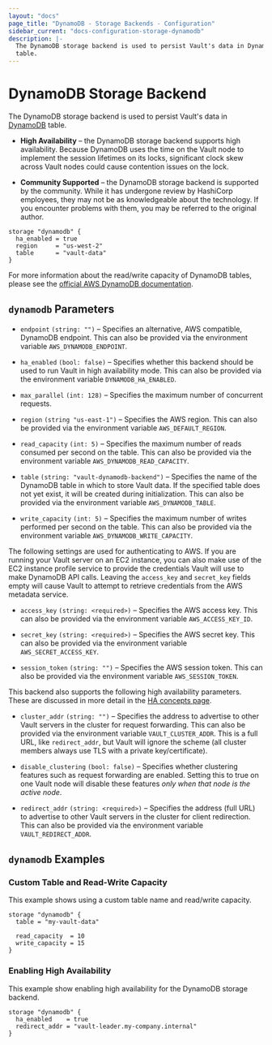 ```yaml
---
layout: "docs"
page_title: "DynamoDB - Storage Backends - Configuration"
sidebar_current: "docs-configuration-storage-dynamodb"
description: |-
  The DynamoDB storage backend is used to persist Vault's data in DynamoDB
  table.
---
```


# DynamoDB Storage Backend

The DynamoDB storage backend is used to persist Vault's data in
[DynamoDB][dynamodb] table.

- **High Availability** – the DynamoDB storage backend supports high
  availability. Because DynamoDB uses the time on the Vault node to implement
  the session lifetimes on its locks, significant clock skew across Vault nodes
  could cause contention issues on the lock.

- **Community Supported** – the DynamoDB storage backend is supported by the
  community. While it has undergone review by HashiCorp employees, they may not
  be as knowledgeable about the technology. If you encounter problems with them,
  you may be referred to the original author.

```hcl
storage "dynamodb" {
  ha_enabled = true
  region     = "us-west-2"
  table      = "vault-data"
}
```

For more information about the read/write capacity of DynamoDB tables, please
see the [official AWS DynamoDB documentation][dynamodb-rw-capacity].

## `dynamodb` Parameters

- `endpoint` `(string: "")` – Specifies an alternative, AWS compatible, DynamoDB
  endpoint. This can also be provided via the environment variable
  `AWS_DYNAMODB_ENDPOINT`.

- `ha_enabled` `(bool: false)` – Specifies whether this backend should be used
  to run Vault in high availability mode. This can also be provided via the
  environment variable `DYNAMODB_HA_ENABLED`.

- `max_parallel` `(int: 128)` – Specifies the maximum number of concurrent
  requests.

- `region` `(string "us-east-1")` – Specifies the AWS region. This can also be
  provided via the environment variable `AWS_DEFAULT_REGION`.

- `read_capacity` `(int: 5)` – Specifies the maximum number of reads consumed
  per second on the table. This can also be provided via the environment
  variable `AWS_DYNAMODB_READ_CAPACITY`.

- `table` `(string: "vault-dynamodb-backend")` – Specifies the name of the
  DynamoDB table in which to store Vault data. If the specified table does not
  yet exist, it will be created during initialization. This can also be
  provided via the environment variable `AWS_DYNAMODB_TABLE`.

- `write_capacity` `(int: 5)` – Specifies the maximum number of writes performed
  per second on the table. This can also be provided via the environment
  variable `AWS_DYNAMODB_WRITE_CAPACITY`.

The following settings are used for authenticating to AWS. If you are
running your Vault server on an EC2 instance, you can also make use of the EC2
instance profile service to provide the credentials Vault will use to make
DynamoDB API calls. Leaving the `access_key` and `secret_key` fields empty will
cause Vault to attempt to retrieve credentials from the AWS metadata service.

- `access_key` `(string: <required>)` – Specifies the AWS access key. This can
  also be provided via the environment variable `AWS_ACCESS_KEY_ID`.

- `secret_key` `(string: <required>)` – Specifies the AWS secret key. This can
  also be provided via the environment variable `AWS_SECRET_ACCESS_KEY`.

- `session_token` `(string: "")` – Specifies the AWS session token. This can
  also be provided via the environment variable `AWS_SESSION_TOKEN`.

This backend also supports the following high availability parameters. These are
discussed in more detail in the [HA concepts page](/docs/concepts/ha.html).

- `cluster_addr` `(string: "")` – Specifies the address to advertise to other
  Vault servers in the cluster for request forwarding. This can also be provided
  via the environment variable `VAULT_CLUSTER_ADDR`. This is a full URL, like
  `redirect_addr`, but Vault will ignore the scheme (all cluster members always
  use TLS with a private key/certificate).

- `disable_clustering` `(bool: false)` – Specifies whether clustering features
  such as request forwarding are enabled. Setting this to true on one Vault node
  will disable these features _only when that node is the active node_.

- `redirect_addr` `(string: <required>)` – Specifies the address (full URL) to
  advertise to other Vault servers in the cluster for client redirection. This
  can also be provided via the environment variable `VAULT_REDIRECT_ADDR`.

## `dynamodb` Examples

### Custom Table and Read-Write Capacity

This example shows using a custom table name and read/write capacity.

```hcl
storage "dynamodb" {
  table = "my-vault-data"

  read_capacity  = 10
  write_capacity = 15
}
```

### Enabling High Availability

This example show enabling high availability for the DynamoDB storage backend.

```hcl
storage "dynamodb" {
  ha_enabled    = true
  redirect_addr = "vault-leader.my-company.internal"
}
```

[dynamodb]: https://aws.amazon.com/dynamodb/
[dynamodb-rw-capacity]: https://docs.aws.amazon.com/amazondynamodb/latest/developerguide/WorkingWithTables.html#ProvisionedThroughput
